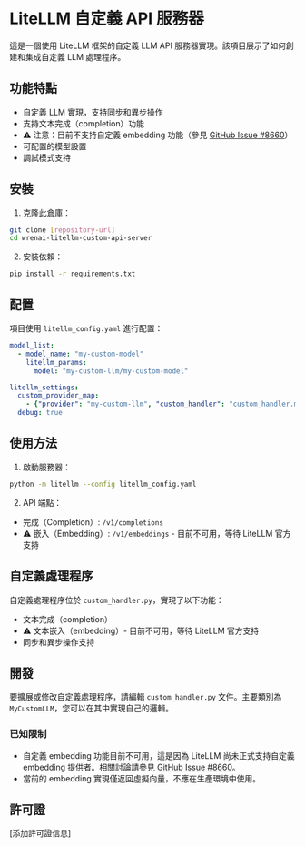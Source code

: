 # LiteLLM 自定義 API 服務器

這是一個使用 LiteLLM 框架的自定義 LLM API 服務器實現。該項目展示了如何創建和集成自定義 LLM 處理程序。

## 功能特點

- 自定義 LLM 實現，支持同步和異步操作
- 支持文本完成（completion）功能
- ⚠️ 注意：目前不支持自定義 embedding 功能（參見 [GitHub Issue #8660](https://github.com/BerriAI/litellm/issues/8660)）
- 可配置的模型設置
- 調試模式支持

## 安裝

1. 克隆此倉庫：
```bash
git clone [repository-url]
cd wrenai-litellm-custom-api-server
```

2. 安裝依賴：
```bash
pip install -r requirements.txt
```

## 配置

項目使用 `litellm_config.yaml` 進行配置：

```yaml
model_list:
  - model_name: "my-custom-model"
    litellm_params:
      model: "my-custom-llm/my-custom-model"

litellm_settings:
  custom_provider_map:
    - {"provider": "my-custom-llm", "custom_handler": "custom_handler.my_custom_llm"}
  debug: true
```

## 使用方法

1. 啟動服務器：
```bash
python -m litellm --config litellm_config.yaml
```

2. API 端點：
- 完成（Completion）: `/v1/completions`
- ⚠️ 嵌入（Embedding）: `/v1/embeddings` - 目前不可用，等待 LiteLLM 官方支持

## 自定義處理程序

自定義處理程序位於 `custom_handler.py`，實現了以下功能：
- 文本完成（completion）
- ⚠️ 文本嵌入（embedding）- 目前不可用，等待 LiteLLM 官方支持
- 同步和異步操作支持

## 開發

要擴展或修改自定義處理程序，請編輯 `custom_handler.py` 文件。主要類別為 `MyCustomLLM`，您可以在其中實現自己的邏輯。

### 已知限制

- 自定義 embedding 功能目前不可用，這是因為 LiteLLM 尚未正式支持自定義 embedding 提供者。相關討論請參見 [GitHub Issue #8660](https://github.com/BerriAI/litellm/issues/8660)。
- 當前的 embedding 實現僅返回虛擬向量，不應在生產環境中使用。

## 許可證

[添加許可證信息]
